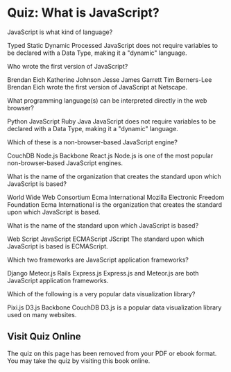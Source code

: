 # Quiz: What is JavaScript?

<quiz name="">
    <question>
        <p>JavaScript is what kind of language?</p>
        <answer>Typed</answer>
        <answer>Static</answer>
        <answer correct>Dynamic</answer>
        <answer>Processed</answer>
        <explanation>JavaScript does not require variables to be declared with a Data Type, making it a "dynamic" language.</explanation>
    </question>
    <question>
        <p>Who wrote the first version of JavaScript?</p>
        <answer correct>Brendan Eich</answer>
        <answer>Katherine Johnson</answer>
        <answer>Jesse James Garrett</answer>
        <answer>Tim Berners-Lee</answer>
        <explanation>Brendan Eich wrote the first version of JavaScript at Netscape.</explanation>
    </question>
    <question>
        <p>What programming language(s) can be interpreted directly in the web browser?</p>
        <answer>Python</answer>
        <answer correct>JavaScript</answer>
        <answer>Ruby</answer>
        <answer>Java</answer>
        <explanation>JavaScript does not require variables to be declared with a Data Type, making it a "dynamic" language.</explanation>
    </question>
    <question>
        <p>Which of these is a non-browser-based JavaScript engine?</p>
        <answer>CouchDB</answer>
        <answer correct>Node.js</answer>
        <answer>Backbone</answer>
        <answer>React.js</answer>
        <explanation>Node.js is one of the most popular non-browser-based JavaScript engines.</explanation>
    </question>
    <question>
        <p>What is the name of the organization that creates the standard upon which JavaScript is based?</p>
        <answer>World Wide Web Consortium</answer>
        <answer correct>Ecma International</answer>
        <answer>Mozilla</answer>
        <answer>Electronic Freedom Foundation</answer>
        <explanation>Ecma International is the organization that creates the standard upon which JavaScript is based.</explanation>
    </question>
    <question>
        <p>What is the name of the standard upon which JavaScript is based?</p>
        <answer>Web Script</answer>
        <answer>JavaScript</answer>
        <answer correct>ECMAScript</answer>
        <answer>JScript</answer>
        <explanation>The standard upon which JavaScript is based is ECMAScript.</explanation>
    </question>
    <question multiple>
        <p>Which two frameworks are JavaScript application frameworks?</p>
        <answer>Django</answer>
        <answer correct>Meteor.js</answer>
        <answer>Rails</answer>
        <answer correct>Express.js</answer>
        <explanation>Express.js and Meteor.js are both JavaScript application frameworks.</explanation>
    </question>    
    <question>
        <p>Which of the following is a very popular data visualization library?</p>
        <answer>Pixi.js</answer>
        <answer correct>D3.js</answer>
        <answer>Backbone</answer>
        <answer>CouchDB</answer>
        <explanation>D3.js is a popular data visualization library used on many websites.</explanation>
    </question>   
</quiz>

<div class="no-quiz">
     <h2>Visit Quiz Online</h2>
     <p> 
         The quiz on this page has been removed from your PDF 
         or ebook format. You may take the quiz by visiting
         this book online.
     </p>
</div>
